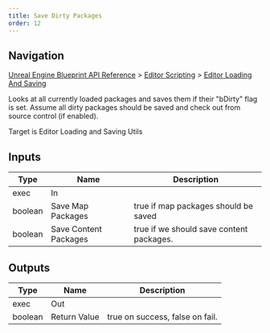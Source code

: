 ```yaml
---
title: Save Dirty Packages
order: 12
---
```

## Navigation

[Unreal Engine Blueprint API Reference](https://dev.epicgames.com/documentation/en-us/unreal-engine/BlueprintAPI) > [Editor Scripting](https://dev.epicgames.com/documentation/en-us/unreal-engine/BlueprintAPI/EditorScripting) > [Editor Loading And Saving](https://dev.epicgames.com/documentation/en-us/unreal-engine/BlueprintAPI/EditorScripting/EditorLoadingAndSaving)

Looks at all currently loaded packages and saves them if their "bDirty" flag is set.
Assume all dirty packages should be saved and check out from source control (if enabled).

Target is Editor Loading and Saving Utils

## Inputs

| Type | Name | Description |
| --- | --- | --- |
| exec | In |  |
| boolean | Save Map Packages | true if map packages should be saved |
| boolean | Save Content Packages | true if we should save content packages. |

## Outputs

| Type | Name | Description |
| --- | --- | --- |
| exec | Out |  |
| boolean | Return Value | true on success, false on fail. |
